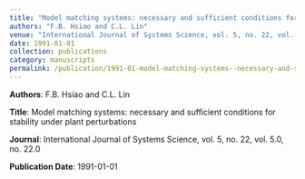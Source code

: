 ```yaml
---
title: "Model matching systems: necessary and sufficient conditions for stability under plant perturbations"
authors: "F.B. Hsiao and C.L. Lin"
venue: "International Journal of Systems Science, vol. 5, no. 22, vol. 5.0, no. 22.0"
date: 1991-01-01
collection: publications
category: manuscripts
permalink: /publication/1991-01-model-matching-systems--necessary-and-sufficient-conditions-for-stability-under-plant-perturbations
---
```


**Authors**: F.B. Hsiao and C.L. Lin

**Title**: Model matching systems: necessary and sufficient conditions for stability under plant perturbations

**Journal**: International Journal of Systems Science, vol. 5, no. 22, vol. 5.0, no. 22.0

**Publication Date**: 1991-01-01
